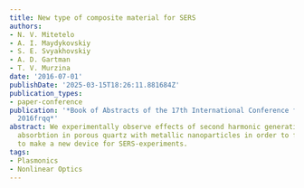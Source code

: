 ```yaml
---
title: New type of composite material for SERS
authors:
- N. V. Mitetelo
- A. I. Maydykovskiy
- S. E. Svyakhovskiy
- A. D. Gartman
- T. V. Murzina
date: '2016-07-01'
publishDate: '2025-03-15T18:26:11.881684Z'
publication_types:
- paper-conference
publication: '*Book of Abstracts of the 17th International Conference flqqlaser Optics
  2016frqq*'
abstract: We experimentally observe effects of second harmonic generation, nonlinear
  absorbtion in porous quartz with metallic nanoparticles in order to find a possibility
  to make a new device for SERS-experiments.
tags:
- Plasmonics
- Nonlinear Optics
---
```

